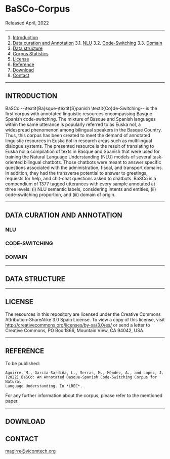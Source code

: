 # BaSCo-Corpus
Released April, 2022

* * *


1. [Introduction](#introduction)
2. [Data curation and Annotation](#data-curation-and-annotation)
    3.1. [NLU](#nlu)
    3.2. [Code-Switching](#code-switching)
    3.3. [Domain](#domain)
3. [Data structure](#data-structure)
4. [Corpus Statistics](#corpus-statistics)
5. [License](#license)
6. [Reference](#reference)
7. [Download](#download)
8. [Contact](#contact)

* * *



## INTRODUCTION

BaSCo  --\textit{Ba}sque-\textit{S}panish \textit{Co}de-Switching-- is the first corpus with annotated linguistic resources encompassing Basque-Spanish code-switching. The mixture of Basque and Spanish languages within the same utterance is popularly referred to as Euska ̃nol, a widespread phenomenon among bilingual speakers in the Basque Country. Thus, this corpus has been created to meet the demand of annotated linguistic resources in Euska ̃nol in research areas such as multilingual dialogue systems. The presented resource is the result of translating to Euska ̃nol a compilation of texts in Basque and Spanish that were used for training the Natural
Language Understanding (NLU) models of several task-oriented bilingual chatbots. Those chatbots were meant to answer specific questions associated with the administration, fiscal, and transport domains. In addition, they had the transverse potential to answer to greetings, requests for help, and chit-chat questions asked to chatbots. BaSCo is a compendium of 1377 tagged utterances with every sample annotated at three levels: (i) NLU semantic labels, considering intents and entities, (ii) code-switching proportion, and (iii) domain of origin.


***


## DATA CURATION AND ANNOTATION

### NLU

### CODE-SWITCHING

### DOMAIN


***


## DATA STRUCTURE


***


## LICENSE


The resources in this repository are licensed under the Creative Commons Attribution-ShareAlike 3.0 Spain
License. To view a copy of this license, visit http://creativecommons.org/licenses/by-sa/3.0/es/ or send
a letter to Creative Commons, PO Box 1866, Mountain View, CA 94042, USA.


***

## REFERENCE

To be published:

```
Aguirre, M., García-Sardiña, L., Serras, M., Méndez, A., and López, J. (2022).BaSCo: An Annotated Basque-Spanish Code-Switching Corpus for Natural
Language Understanding. In *LREC*.
```

For any further information about the corpus, please refer to the mentioned paper.


***


## DOWNLOAD




## CONTACT

magirre@vicomtech.org

